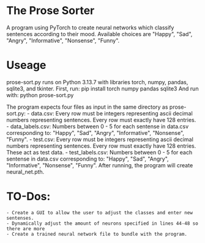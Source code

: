 # The Prose Sorter
A program using PyTorch to create neural networks which classify sentences according to their mood. Available choices are "Happy", "Sad", "Angry", "Informative", "Nonsense", "Funny".

# Useage
prose-sort.py runs on Python 3.13.7 with libraries torch, numpy, pandas, sqlite3, and tkinter. First, run:
    pip install torch numpy pandas sqlite3 
And run with:
    python prose-sort.py

The program expects four files as input in the same directory as prose-sort.py:
    - data.csv: Every row must be integers representing ascii decimal numbers representing sentences. Every row must exactly have 128 entries.
    - data_labels.csv: Numbers between 0 - 5 for each sentense in data.csv corresponding to: "Happy", "Sad", "Angry", "Informative", "Nonsense", "Funny".
    - test.csv: Every row must be integers representing ascii decimal numbers representing sentences. Every row must exactly have 128 entries. These act as test data.
    - test_labels.csv: Numbers between 0 - 5 for each sentense in data.csv corresponding to: "Happy", "Sad", "Angry", "Informative", "Nonsense", "Funny".
After running, the program will create neural_net.pth.

# TO-Dos:
    - Create a GUI to allow the user to adjust the classes and enter new sentenses.
    - Dynamically adjust the amount of neurons specified in lines 44-48 so there are more
    - Create a trained neural network file to bundle with the program.